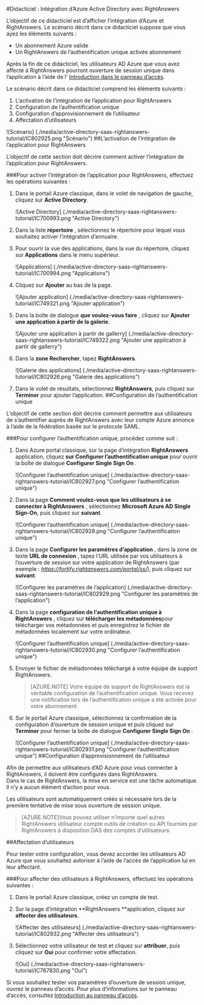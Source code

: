<properties 
    pageTitle="Didacticiel : Intégration d’Azure Active Directory avec RightAnswers | Microsoft Azure" 
    description="Apprenez à utiliser RightAnswers avec Azure Active Directory pour activer l’ouverture de session unique, la mise en service automatique et bien plus encore !" 
    services="active-directory" 
    authors="jeevansd"  
    documentationCenter="na" 
    manager="femila"/>
<tags 
    ms.service="active-directory" 
    ms.devlang="na" 
    ms.topic="article" 
    ms.tgt_pltfrm="na" 
    ms.workload="identity" 
    ms.date="09/26/2016" 
    ms.author="jeedes" />

#<a name="tutorial-azure-active-directory-integration-with-rightanswers"></a>Didacticiel : Intégration d’Azure Active Directory avec RightAnswers
  
L’objectif de ce didacticiel est d’afficher l’intégration d’Azure et RightAnswers. Le scénario décrit dans ce didacticiel suppose que vous ayez les éléments suivants :

-   Un abonnement Azure valide
-   Un RightAnswers de l’authentification unique activée abonnement
  
Après la fin de ce didacticiel, les utilisateurs AD Azure que vous avez affecté à RightAnswers pourront ouverture de session unique dans l’application à l’aide de l' [Introduction dans le panneau d’accès](active-directory-saas-access-panel-introduction.md).
  
Le scénario décrit dans ce didacticiel comprend les éléments suivants :

1.  L’activation de l’intégration de l’application pour RightAnswers
2.  Configuration de l’authentification unique
3.  Configuration d’approvisionnement de l’utilisateur
4.  Affectation d’utilisateurs

![Scénario] (./media/active-directory-saas-rightanswers-tutorial/IC802925.png "Scénario")
##<a name="enabling-the-application-integration-for-rightanswers"></a>L’activation de l’intégration de l’application pour RightAnswers
  
L’objectif de cette section doit décrire comment activer l’intégration de l’application pour RightAnswers.

###<a name="to-enable-the-application-integration-for-rightanswers-perform-the-following-steps"></a>Pour activer l’intégration de l’application pour RightAnswers, effectuez les opérations suivantes :

1.  Dans le portail Azure classique, dans le volet de navigation de gauche, cliquez sur **Active Directory**.

    ![Active Directory] (./media/active-directory-saas-rightanswers-tutorial/IC700993.png "Active Directory")

2.  Dans la liste **répertoire** , sélectionnez le répertoire pour lequel vous souhaitez activer l’intégration d’annuaire.

3.  Pour ouvrir la vue des applications, dans la vue du répertoire, cliquez sur **Applications** dans le menu supérieur.

    ![Applications] (./media/active-directory-saas-rightanswers-tutorial/IC700994.png "Applications")

4.  Cliquez sur **Ajouter** au bas de la page.

    ![Ajouter application] (./media/active-directory-saas-rightanswers-tutorial/IC749321.png "Ajouter application")

5.  Dans la boîte de dialogue **que voulez-vous faire** , cliquez sur **Ajouter une application à partir de la galerie**.

    ![Ajouter une application à partir de gallerry] (./media/active-directory-saas-rightanswers-tutorial/IC749322.png "Ajouter une application à partir de gallerry")

6.  Dans la **zone Rechercher**, tapez **RightAnswers**.

    ![Galerie des applications] (./media/active-directory-saas-rightanswers-tutorial/IC802926.png "Galerie des applications")

7.  Dans le volet de résultats, sélectionnez **RightAnswers**, puis cliquez sur **Terminer** pour ajouter l’application.
##<a name="configuring-single-sign-on"></a>Configuration de l’authentification unique
  
L’objectif de cette section doit décrire comment permettre aux utilisateurs de s’authentifier auprès de RightAnswers avec leur compte Azure annonce à l’aide de la fédération basée sur le protocole SAML.

###<a name="to-configure-single-sign-on-perform-the-following-steps"></a>Pour configurer l’authentification unique, procédez comme suit :

1.  Dans Azure portal classique, sur la page d’intégration **RightAnswers** application, cliquez **sur Configurer l’authentification unique** pour ouvrir la boîte de dialogue **Configurer Single Sign On** .

    ![Configurer l’authentification unique] (./media/active-directory-saas-rightanswers-tutorial/IC802927.png "Configurer l’authentification unique")

2.  Dans la page **Comment voulez-vous que les utilisateurs à se connecter à RightAnswers** , sélectionnez **Microsoft Azure AD Single Sign-On**, puis cliquez sur **suivant**.

    ![Configurer l’authentification unique] (./media/active-directory-saas-rightanswers-tutorial/IC802928.png "Configurer l’authentification unique")

3.  Dans la page **Configurer les paramètres d’application** , dans la zone de texte **URL de connexion** , tapez l’URL utilisée par vos utilisateurs à l’ouverture de session sur votre application de RightAnswers (par exemple : *https://fortify.rightanswers.com/portal/ss/*), puis cliquez sur **suivant**.

    ![Configurer les paramètres de l’application] (./media/active-directory-saas-rightanswers-tutorial/IC802929.png "Configurer les paramètres de l’application")

4.  Dans la page **configuration de l’authentification unique à RightAnswers** , cliquez sur **télécharger les métadonnées**pour télécharger vos métadonnées et puis enregistrez le fichier de métadonnées localement sur votre ordinateur.

    ![Configurer l’authentification unique] (./media/active-directory-saas-rightanswers-tutorial/IC802930.png "Configurer l’authentification unique")

5.  Envoyer le fichier de métadonnées téléchargé à votre équipe de support RightAnswers.

    >[AZURE.NOTE] Votre équipe de support de RightAnswers est la véritable configuration de l’authentification unique.
Vous recevez une notification lors de l’authentification unique a été activée pour votre abonnement.

6.  Sur le portail Azure classique, sélectionnez la confirmation de la configuration d’ouverture de session unique et puis cliquez sur **Terminer** pour fermer la boîte de dialogue **Configurer Single Sign On** .

    ![Configurer l’authentification unique] (./media/active-directory-saas-rightanswers-tutorial/IC802931.png "Configurer l’authentification unique")
##<a name="configuring-user-provisioning"></a>Configuration d’approvisionnement de l’utilisateur
  
Afin de permettre aux utilisateurs d’AD Azure pour vous connecter à RightAnswers, il doivent être configurés dans RightAnswers.  
Dans le cas de RightAnswers, la mise en service est une tâche automatique.  
Il n’y a aucun élément d’action pour vous.
  
Les utilisateurs sont automatiquement créés si nécessaire lors de la première tentative de mise sous ouverture de session unique.

>[AZURE.NOTE]Vous pouvez utiliser n’importe quel autres RightAnswers utilisateur compte outils de création ou API fournies par RightAnswers à disposition DAS des comptes d’utilisateurs.

##<a name="assigning-users"></a>Affectation d’utilisateurs
  
Pour tester votre configuration, vous devez accorder les utilisateurs AD Azure que vous souhaitez autoriser à l’aide de l’accès de l’application lui en leur affectant.

###<a name="to-assign-users-to-rightanswers-perform-the-following-steps"></a>Pour affecter des utilisateurs à RightAnswers, effectuez les opérations suivantes :

1.  Dans le portail Azure classique, créez un compte de test.

2.  Sur la page d’intégration **RightAnswers **application, cliquez sur **affecter des utilisateurs**.

    ![Affecter des utilisateurs] (./media/active-directory-saas-rightanswers-tutorial/IC802932.png "Affecter des utilisateurs")

3.  Sélectionnez votre utilisateur de test et cliquez sur **attribuer**, puis cliquez sur **Oui** pour confirmer votre affectation.

    ![Oui] (./media/active-directory-saas-rightanswers-tutorial/IC767830.png "Oui")
  
Si vous souhaitez tester vos paramètres d’ouverture de session unique, ouvrez le panneau d’accès. Pour plus d’informations sur le panneau d’accès, consultez [Introduction au panneau d’accès](active-directory-saas-access-panel-introduction.md).